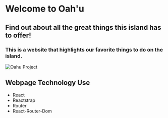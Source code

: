 # Welcome to Oah'u
## Find out about all the great things this island has to offer!
### This is a website that highlights our favorite things to do on the island.

![Oahu Project](https://i.pinimg.com/originals/8f/6a/80/8f6a808d6eda2a20dbb3d9365110fa6d.jpg)
## Webpage Technology Use
- React
- Reactstrap
- Router
- React-Router-Dom
